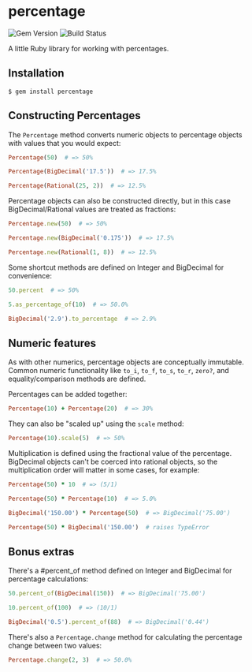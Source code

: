 # percentage

![Gem Version](https://badge.fury.io/rb/percentage.svg)
![Build Status](https://github.com/timcraft/percentage/workflows/Test/badge.svg)


A little Ruby library for working with percentages.


## Installation

    $ gem install percentage


## Constructing Percentages

The `Percentage` method converts numeric objects to percentage objects
with values that you would expect:

```ruby
Percentage(50)  # => 50%

Percentage(BigDecimal('17.5'))  # => 17.5%

Percentage(Rational(25, 2))  # => 12.5%
```

Percentage objects can also be constructed directly, but in this case
BigDecimal/Rational values are treated as fractions:

```ruby
Percentage.new(50)  # => 50%

Percentage.new(BigDecimal('0.175'))  # => 17.5%

Percentage.new(Rational(1, 8))  # => 12.5%
```

Some shortcut methods are defined on Integer and BigDecimal for convenience:

```ruby
50.percent  # => 50%

5.as_percentage_of(10)  # => 50.0%

BigDecimal('2.9').to_percentage  # => 2.9%
```


## Numeric features

As with other numerics, percentage objects are conceptually immutable.
Common numeric functionality like `to_i`, `to_f`, `to_s`, `to_r`, `zero?`,
and equality/comparison methods are defined.

Percentages can be added together:

```ruby
Percentage(10) + Percentage(20)  # => 30%
```

They can also be "scaled up" using the `scale` method:

```ruby
Percentage(10).scale(5)  # => 50%
```

Multiplication is defined using the fractional value of the percentage.
BigDecimal objects can't be coerced into rational objects, so the
multiplication order will matter in some cases, for example:

```ruby
Percentage(50) * 10  # => (5/1)

Percentage(50) * Percentage(10)  # => 5.0%

BigDecimal('150.00') * Percentage(50)  # => BigDecimal('75.00')

Percentage(50) * BigDecimal('150.00')  # raises TypeError
```


## Bonus extras

There's a #percent_of method defined on Integer and BigDecimal for percentage calculations:

```ruby
50.percent_of(BigDecimal(150))  # => BigDecimal('75.00')

10.percent_of(100)  # => (10/1)

BigDecimal('0.5').percent_of(88)  # => BigDecimal('0.44')
```

There's also a `Percentage.change` method for calculating the percentage change between two values:

```ruby
Percentage.change(2, 3)  # => 50.0%
```
